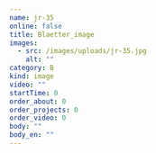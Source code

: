 ```yaml
---
name: jr-35
online: false
title: Blaetter_image
images:
  - src: /images/uploads/jr-35.jpg
    alt: ""
category: B
kind: image
video: ""
startTime: 0
order_about: 0
order_projects: 0
order_video: 0
body: ""
body_en: ""
---
```

